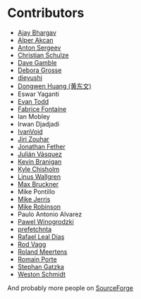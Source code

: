 Contributors
============

* [Ajay Bhargav](https://github.com/ajaybhargav)
* [Alper Akcan](https://github.com/alperakcan)
* [Anton Sergeev](https://github.com/anton-sergeev)
* [Christian Schulze](https://github.com/ChristianSch)
* [Dave Gamble](https://github.com/DaveGamble)
* [Debora Grosse](https://github.com/DeboraG)
* [dieyushi](https://github.com/dieyushi)
* [Dongwen Huang (黄东文)](https://github.com/DongwenHuang)
* Eswar Yaganti
* [Evan Todd](https://github.com/etodd)
* [Fabrice Fontaine](https://github.com/ffontaine)
* Ian Mobley
* Irwan Djadjadi
* [IvanVoid](https://github.com/npi3pak)
* [Jiri Zouhar](https://github.com/loigu)
* [Jonathan Fether](https://github.com/jfether)
* [Julián Vásquez](https://github.com/juvasquezg)
* [Kevin Branigan](https://github.com/kbranigan)
* [Kyle Chisholm](https://github.com/ChisholmKyle)
* [Linus Wallgren](https://github.com/ecksun)
* [Max Bruckner](https://github.com/FSMaxB)
* Mike Pontillo
* [Mike Jerris](https://github.com/mjerris)
* [Mike Robinson](https://github.com/mhrobinson)
* Paulo Antonio Alvarez
* [Pawel Winogrodzki](https://github.com/PawelWMS)
* [prefetchnta](https://github.com/prefetchnta)
* [Rafael Leal Dias](https://github.com/rafaeldias)
* [Rod Vagg](https://github.com/rvagg)
* [Roland Meertens](https://github.com/rmeertens)
* [Romain Porte](https://github.com/MicroJoe)
* [Stephan Gatzka](https://github.com/gatzka)
* [Weston Schmidt](https://github.com/schmidtw)

And probably more people on [SourceForge](https://sourceforge.net/p/cjson/bugs/search/?q=status%3Aclosed-rejected+or+status%3Aclosed-out-of-date+or+status%3Awont-fix+or+status%3Aclosed-fixed+or+status%3Aclosed&page=0)
